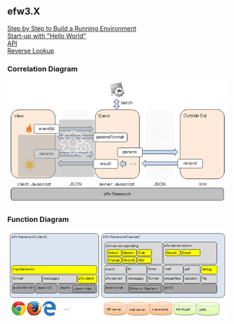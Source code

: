 <H2>efw3.X</H2>
<a href="help/step_by_step.md">Step by Step to Build a Running Environment</a><br>
<a href="help/hello_world.md">Start-up with "Hello World"</a><br>
<a href="help/api.md">API</a><br>
<a href="help/reverse_lookup.md">Reverse Lookup</a><br>

<h3>Correlation Diagram</h3>
<img src="./help/veslayers.png"><br>
<h3>Function Diagram</h3>
<img src="./help/framework.png"><br>
